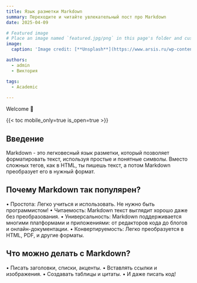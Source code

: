 ```yaml
---
title: Язык разметки Markdown
summary: Переходите и читайте увлекательный пост про Markdown
date: 2025-04-09

# Featured image
# Place an image named `featured.jpg/png` in this page's folder and customize its options here.
image:
  caption: 'Image credit: [**Unsplash**](https://www.arsis.ru/wp-content/uploads/2023/11/image-1.png.webp)'

authors:
  - admin
  - Виктория

tags:
  - Academic
  
---
```


Welcome 👋

{{< toc mobile_only=true is_open=true >}}

## Введение

Markdown - это легковесный язык разметки, который позволяет форматировать текст, используя простые и понятные символы. Вместо сложных тегов, как в HTML, ты пишешь текст, а потом Markdown преобразует его в нужный формат.

## Почему Markdown так популярен?

•  Простота: Легко учиться и использовать. Не нужно быть программистом!
•  Читаемость: Markdown текст выглядит хорошо даже без преобразования.
•  Универсальность: Markdown поддерживается многими платформами и приложениями: от редакторов кода до блогов и онлайн-документации.
•  Конвертируемость: Легко преобразуется в HTML, PDF, и другие форматы.

## Что можно делать с Markdown?

•  Писать заголовки, списки, акценты.
•  Вставлять ссылки и изображения.
•  Создавать таблицы и цитаты.
•  И даже писать код!

